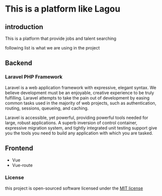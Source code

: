# This is a platform like Lagou

## introduction
This is a platform that provide jobs and talent searching 

following list is what we are using in the project 

## Backend
### Laravel PHP Framework
Laravel is a web application framework with expressive, elegant syntax. We believe development must be an enjoyable, creative experience to be truly fulfilling. Laravel attempts to take the pain out of development by easing common tasks used in the majority of web projects, such as authentication, routing, sessions, queueing, and caching.

Laravel is accessible, yet powerful, providing powerful tools needed for large, robust applications. A superb inversion of control container, expressive migration system, and tightly integrated unit testing support give you the tools you need to build any application with which you are tasked.

## Frontend
- Vue
- Vue-route

### License

this project is open-sourced software licensed under the [MIT license](http://opensource.org/licenses/MIT)
